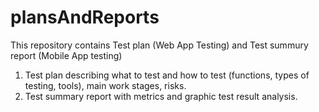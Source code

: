 # plansAndReports

This repository contains Test plan (Web App Testing) and Test summury report (Mobile App testing)

1. Test plan describing what to test and how to test (functions, types of testing, tools), main work stages, risks.
2. Test summary report with metrics and graphic test result analysis.
